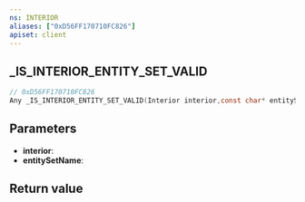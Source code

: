```yaml
---
ns: INTERIOR
aliases: ["0xD56FF170710FC826"]
apiset: client
---
```

## _IS_INTERIOR_ENTITY_SET_VALID

```c
// 0xD56FF170710FC826
Any _IS_INTERIOR_ENTITY_SET_VALID(Interior interior,const char* entitySetName);
```


## Parameters
* **interior**:
* **entitySetName**:

## Return value

